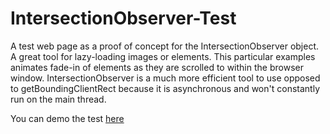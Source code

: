 # IntersectionObserver-Test
A test web page as a proof of concept for the IntersectionObserver object. A great tool for lazy-loading images or elements. This particular examples animates fade-in of elements as they are scrolled to within the browser window. IntersectionObserver is a much more efficient tool to use opposed to getBoundingClientRect because it is asynchronous and won't constantly run on the main thread.

You can demo the test [here](https://codepen.io/doilooklikeiknowwhatajpegis/pen/rNepVBK)
